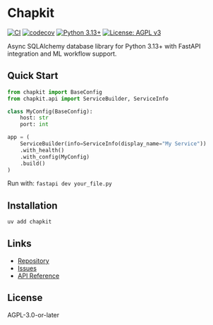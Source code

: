 # Chapkit

[![CI](https://img.shields.io/badge/CI-passing-brightgreen)](https://github.com/winterop-com/chapkit/actions/workflows/ci.yml)
[![codecov](https://img.shields.io/badge/coverage-83%25-brightgreen)](https://codecov.io/gh/winterop-com/chapkit)
[![Python 3.13+](https://img.shields.io/badge/python-3.13+-blue.svg)](https://www.python.org/downloads/)
[![License: AGPL v3](https://img.shields.io/badge/License-AGPL_v3-blue.svg)](https://www.gnu.org/licenses/agpl-3.0)

Async SQLAlchemy database library for Python 3.13+ with FastAPI integration and ML workflow support.

## Quick Start

```python
from chapkit import BaseConfig
from chapkit.api import ServiceBuilder, ServiceInfo

class MyConfig(BaseConfig):
    host: str
    port: int

app = (
    ServiceBuilder(info=ServiceInfo(display_name="My Service"))
    .with_health()
    .with_config(MyConfig)
    .build()
)
```

Run with: `fastapi dev your_file.py`

## Installation

```bash
uv add chapkit
```

## Links

- [Repository](https://github.com/winterop-com/chapkit)
- [Issues](https://github.com/winterop-com/chapkit/issues)
- [API Reference](api-reference.md)

## License

AGPL-3.0-or-later
